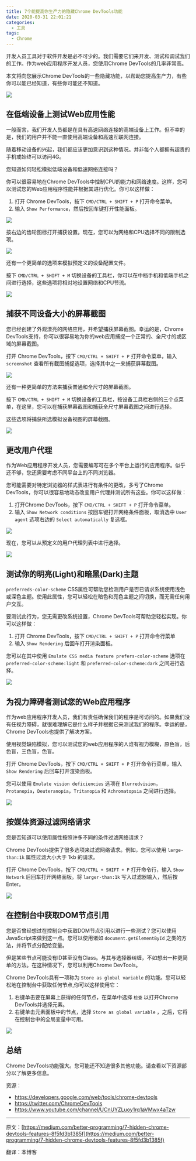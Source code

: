 ```yaml
---
title: 7个能提高你生产力的隐藏Chrome DevTools功能
date: 2020-03-31 22:01:21
categories:
  - 工具
tags:
  - Chrome
---
```


开发人员工具对于软件开发是必不可少的。我们需要它们来开发、测试和调试我们的工作。作为web应用程序开发人员，您使用Chrome DevTools的几率非常高。

本文将向您展示Chrome DevTools的一些隐藏功能，以帮助您提高生产力，有些你可以能已经知道，有些你可能还不知道。

<!-- more -->

![](https://myimgcloud.oss-cn-hangzhou.aliyuncs.com/202003/chrome-devtools-7-tips/inspect.png)

## 在低端设备上测试Web应用性能

一般而言，我们开发人员都是在具有高速网络连接的高端设备上工作。但不幸的是，我们的用户并不能一直使用高端设备和高速互联网连接。

随着移动设备的兴起，我们都应该更加意识到这种情况。并非每个人都拥有超贵的手机或始终可以访问4G。

您知道如何轻松模拟低端设备和低速网络连接吗？

你可以很容易地在Chrome DevTools中控制CPU的能力和网络速度。这样，您可以测试您的Web应用程序性能并根据其进行优化。你可以这样做：
1. 打开 Chrome DevTools，按下 `CMD/CTRL + SHIFT + P` 打开命令菜单。
2. 输入 `Show Performance`，然后按回车键打开性能面板。

![](https://myimgcloud.oss-cn-hangzhou.aliyuncs.com/202003/chrome-devtools-7-tips/2.png)

按右边的齿轮图标打开捕获设置。现在，您可以为网络和CPU选择不同的限制选项。

![](https://myimgcloud.oss-cn-hangzhou.aliyuncs.com/202003/chrome-devtools-7-tips/3.png)

还有一个更简单的选项来模拟预定义的设备配置文件。

按下 `CMD/CTRL + SHIFT + M` 切换设备的工具栏，你可以在中档手机和低端手机之间进行选择，这些选项将相对地设置网络和CPU节流。

![](https://myimgcloud.oss-cn-hangzhou.aliyuncs.com/202003/chrome-devtools-7-tips/4.png)

## 捕获不同设备大小的屏幕截图

您已经创建了外观漂亮的网络应用，并希望捕获屏幕截图。幸运的是，Chrome DevTools支持，你可以很容易地为你的web应用捕捉一个正常的、全尺寸的或区域的屏幕截图。

打开 Chrome DevTools，按下 `CMD/CTRL + SHIFT + P` 打开命令菜单，输入 `screenshot` 查看所有截图捕捉选项，选择其中之一来捕获屏幕截图。

![](https://myimgcloud.oss-cn-hangzhou.aliyuncs.com/202003/chrome-devtools-7-tips/5.png)

还有一种更简单的方法来捕获普通和全尺寸的屏幕截图。

按下 `CMD/CTRL + SHIFT + M` 切换设备的工具栏，按设备工具栏右侧的三个点菜单，在这里，您可以在捕获屏幕截图和捕获全尺寸屏幕截图之间进行选择。

这些选项将捕获所选模拟设备视图的屏幕截图。

![](https://myimgcloud.oss-cn-hangzhou.aliyuncs.com/202003/chrome-devtools-7-tips/6.png)

## 更改用户代理

作为Web应用程序开发人员，您需要编写可在多个平台上运行的应用程序。似乎还不够，您还需要考虑不同平台上的不同浏览器。

您可能需要对特定浏览器的样式表进行有条件的更改，多亏了Chrome DevTools，你可以很容易地动态改变用户代理并测试所有这些。你可以这样做：
1. 打开Chrome DevTools，按下 `CMD/CTRL + SHIFT + P` 打开命令菜单。
2. 输入 `Show Network conditions` 按回车键打开网络条件面板，取消选中 `User agent` 选项右边的 `Select automatically` 复选框。

![](https://myimgcloud.oss-cn-hangzhou.aliyuncs.com/202003/chrome-devtools-7-tips/7.png)

现在，您可以从预定义的用户代理列表中进行选择。

![](https://myimgcloud.oss-cn-hangzhou.aliyuncs.com/202003/chrome-devtools-7-tips/8.png)


## 测试你的明亮(Light)和暗黑(Dark)主题

`preferreds-color-scheme` CSS属性可帮助您检测用户是否已请求系统使用浅色或深色主题。使用此属性，您可以轻松在暗色和亮色主题之间切换，而无需任何用户交互。

要测试此行为，您无需更改系统设置，Chrome DevTools可帮助您轻松实现。你可以这样做：
1. 打开 Chrome DevTools，按下 `CMD/CTRL + SHIFT + P` 打开命令行菜单
2. 输入 `Show Rendering` 后回车打开渲染面板。

您可以在其中使用 `Emulate CSS media feature prefers-color-scheme` 选项在 `preferred-color-scheme:light` 和 `preferred-color-scheme:dark` 之间进行选择。

![](https://myimgcloud.oss-cn-hangzhou.aliyuncs.com/202003/chrome-devtools-7-tips/9.png)

## 为视力障碍者测试您的Web应用程序

作为web应用程序开发人员，我们有责任确保我们的程序是可访问的。如果我们没有任视力障碍，就很难理解它是什么样子并根据它来测试我们的程序。幸运的是，Chrome DevTools也提供了解决方案。

使用视觉缺陷模拟，您可以测试您的web应用程序的人谁有视力模糊，原色盲，后色盲，三色盲，色盲。

打开 Chrome DevTools，按下 `CMD/CTRL + SHIFT + P` 打开命令行菜单，输入 `Show Rendering` 后回车打开渲染面板。

您可以使用 `Emulate vision deficiencies` 选项在 `Blurredvision`，`Protanopia`，`Deuteranopia`，`Tritanopia` 和 `Achromatopsia` 之间进行选择。

![](https://myimgcloud.oss-cn-hangzhou.aliyuncs.com/202003/chrome-devtools-7-tips/10.png)

## 按媒体资源过滤网络请求

您是否知道可以使用属性按照许多不同的条件过滤网络请求？

Chrome DevTools提供了很多选项来过滤网络请求。例如，您可以使用 `large-than:1k` 属性过滤大小大于 1kb 的请求。

打开 Chrome DevTools，按下 `CMD/CTRL + SHIFT + P` 打开命令行，输入 `Show Network` 后回车打开网络面板。将 `larger-than:1k` 写入过滤器输入，然后按Enter。

![](https://myimgcloud.oss-cn-hangzhou.aliyuncs.com/202003/chrome-devtools-7-tips/11.png)

## 在控制台中获取DOM节点引用

您是否曾经想过在控制台中获取DOM节点引用以进行一些测试？您可以使用JavaScript来做到这一点。您可以使用诸如 `document.getElementById` 之类的方法，并将节点分配给变量。

但是某些节点可能没有ID甚至没有Class。与其与选择器纠缠，不如想出一种更简单的方法。在这种情况下，您可以利用Chrome DevTools。

Chrome DevTools具有一项称为 `Store as global variable` 的功能。您可以轻松地在控制台中获取任何节点,你可以这样使用它：
1. 右键单击要在屏幕上获得的任何节点，在菜单中选择 `检查` 以打开Chrome DevTools并选择元素。
2. 右键单击元素面板中的节点，选择 `Store as global variable` ，之后，它将在控制台中的全局变量中可用。

![](https://myimgcloud.oss-cn-hangzhou.aliyuncs.com/202003/chrome-devtools-7-tips/12.png)

## 总结

Chrome DevTools功能强大。您可能还不知道很多其他功能。请查看以下资源部分以了解更多信息。

资源：
- https://developers.google.com/web/tools/chrome-devtools
- https://twitter.com/ChromeDevTools
- https://www.youtube.com/channel/UCnUYZLuoy1rq1aVMwx4aTzw

*******
原文：[https://medium.com/better-programming/7-hidden-chrome-devtools-features-8f5fd3b1385f](https://medium.com/better-programming/7-hidden-chrome-devtools-features-8f5fd3b1385f)

翻译：本博客

